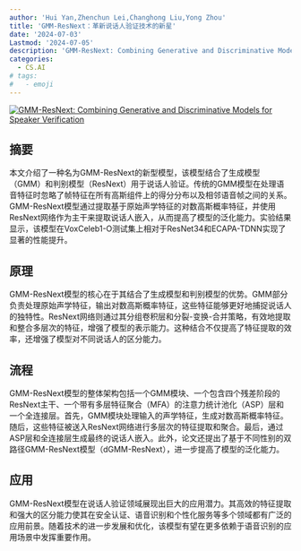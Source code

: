 ```yaml
---
author: 'Hui Yan,Zhenchun Lei,Changhong Liu,Yong Zhou'
title: 'GMM-ResNext：革新说话人验证技术的新星'
date: '2024-07-03'
Lastmod: '2024-07-05'
description: 'GMM-ResNext: Combining Generative and Discriminative Models for Speaker Verification'
categories:
  - CS.AI
# tags:
#   - emoji
---
```


[![GMM-ResNext: Combining Generative and Discriminative Models for Speaker Verification](https://arxiv-research-1301205113.cos.ap-guangzhou.myqcloud.com/images/2407.03135v1.pdf_0.jpg)](https://arxiv.org/abs/2407.03135v1)

## 摘要

本文介绍了一种名为GMM-ResNext的新型模型，该模型结合了生成模型（GMM）和判别模型（ResNext）用于说话人验证。传统的GMM模型在处理语音特征时忽略了帧特征在所有高斯组件上的得分分布以及相邻语音帧之间的关系。GMM-ResNext模型通过提取基于原始声学特征的对数高斯概率特征，并使用ResNext网络作为主干来提取说话人嵌入，从而提高了模型的泛化能力。实验结果显示，该模型在VoxCeleb1-O测试集上相对于ResNet34和ECAPA-TDNN实现了显著的性能提升。<!--more-->

## 原理

GMM-ResNext模型的核心在于其结合了生成模型和判别模型的优势。GMM部分负责处理原始声学特征，输出对数高斯概率特征，这些特征能够更好地捕捉说话人的独特性。ResNext网络则通过其分组卷积层和分裂-变换-合并策略，有效地提取和整合多层次的特征，增强了模型的表示能力。这种结合不仅提高了特征提取的效率，还增强了模型对不同说话人的区分能力。

## 流程

GMM-ResNext模型的整体架构包括一个GMM模块、一个包含四个残差阶段的ResNext主干、一个带有多层特征聚合（MFA）的注意力统计池化（ASP）层和一个全连接层。首先，GMM模块处理输入的声学特征，生成对数高斯概率特征。随后，这些特征被送入ResNext网络进行多层次的特征提取和聚合。最后，通过ASP层和全连接层生成最终的说话人嵌入。此外，论文还提出了基于不同性别的双路径GMM-ResNext模型（dGMM-ResNext），进一步提高了模型的泛化能力。

## 应用

GMM-ResNext模型在说话人验证领域展现出巨大的应用潜力。其高效的特征提取和强大的区分能力使其在安全认证、语音识别和个性化服务等多个领域都有广泛的应用前景。随着技术的进一步发展和优化，该模型有望在更多依赖于语音识别的应用场景中发挥重要作用。